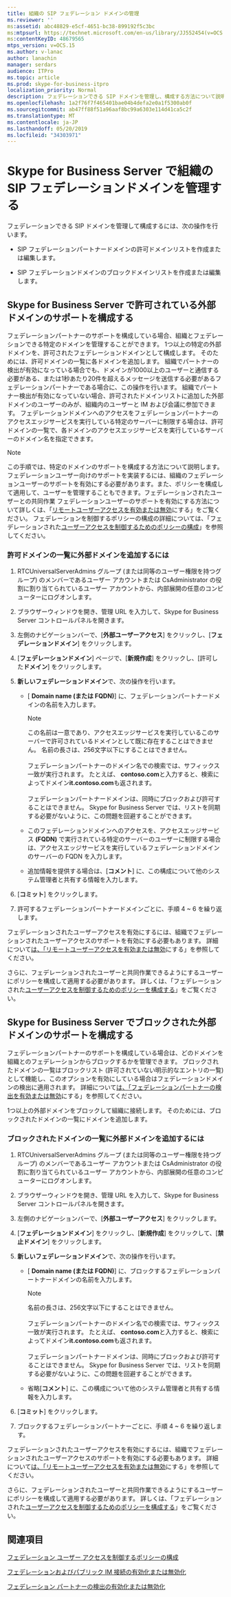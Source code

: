 ```yaml
---
title: 組織の SIP フェデレーション ドメインの管理
ms.reviewer: ''
ms:assetid: abc48829-e5cf-4651-bc38-899192f5c3bc
ms:mtpsurl: https://technet.microsoft.com/en-us/library/JJ552454(v=OCS.15)
ms:contentKeyID: 48679565
mtps_version: v=OCS.15
ms.author: v-lanac
author: lanachin
manager: serdars
audience: ITPro
ms.topic: article
ms.prod: skype-for-business-itpro
localization_priority: Normal
description: フェデレーションできる SIP ドメインを管理し、構成する方法について説明します。
ms.openlocfilehash: 1a2f76f7f465401bae04b4defa2e0a1f5300ab0f
ms.sourcegitcommit: ab47ff88f51a96aaf8bc99a6303e114d41ca5c2f
ms.translationtype: MT
ms.contentlocale: ja-JP
ms.lasthandoff: 05/20/2019
ms.locfileid: "34303971"
---
```

# <a name="manage-sip-federated-domains-for-your-organization-in-skype-for-business-server"></a>Skype for Business Server で組織の SIP フェデレーションドメインを管理する


フェデレーションできる SIP ドメインを管理して構成するには、次の操作を行います。

  - SIP フェデレーションパートナードメインの許可ドメインリストを作成または編集します。

  - SIP フェデレーションドメインのブロックドメインリストを作成または編集します。

## <a name="configure-support-for-allowed-external-domains-in-skype-for-business-server"></a>Skype for Business Server で許可されている外部ドメインのサポートを構成する

フェデレーションパートナーのサポートを構成している場合、組織とフェデレーションできる特定のドメインを管理することができます。 1つ以上の特定の外部ドメインを、許可されたフェデレーションドメインとして構成します。 そのためには、許可ドメインの一覧に各ドメインを追加します。 組織でパートナーの検出が有効になっている場合でも、ドメインが1000以上のユーザーと通信する必要がある、または1秒あたり20件を超えるメッセージを送信する必要があるフェデレーションパートナーである場合に、この操作を行います。 組織でパートナー検出が有効になっていない場合、許可されたドメインリストに追加した外部ドメインのユーザーのみが、組織内のユーザーと IM および会議に参加できます。 フェデレーションドメインへのアクセスをフェデレーションパートナーのアクセスエッジサービスを実行している特定のサーバーに制限する場合は、許可ドメインの一覧で、各ドメインのアクセスエッジサービスを実行しているサーバーのドメイン名を指定できます。

> [!NOTE]  
> この手順では、特定のドメインのサポートを構成する方法について説明します。フェデレーションユーザー向けのサポートを実装するには、組織のフェデレーションユーザーのサポートを有効にする必要があります。また、ポリシーを構成して適用して、ユーザーを管理することもできます。フェデレーションされたユーザーとの共同作業 フェデレーションユーザーのサポートを有効にする方法について詳しくは、「[リモートユーザーアクセスを有効または無効](../access-edge/enable-or-disable-remote-user-access.md)にする」をご覧ください。 フェデレーションを制御するポリシーの構成の詳細については、「フェデレーションされた[ユーザーアクセスを制御するためのポリシーの構成](../external-access-policies/configure-policies-to-control-federated-user-access.md)」を参照してください。

### <a name="to-add-an-external-domain-to-the-list-of-allowed-domains"></a>許可ドメインの一覧に外部ドメインを追加するには

1.  RTCUniversalServerAdmins グループ (または同等のユーザー権限を持つグループ) のメンバーであるユーザー アカウントまたは CsAdministrator の役割に割り当てられているユーザー アカウントから、内部展開の任意のコンピューターにログオンします。
2.  ブラウザーウィンドウを開き、管理 URL を入力して、Skype for Business Server コントロールパネルを開きます。 
3.  左側のナビゲーションバーで、[**外部ユーザーアクセス**] をクリックし、[**フェデレーションドメイン**] をクリックします。
4.  [**フェデレーションドメイン**] ページで、[**新規作成**] をクリックし、[許可した**ドメイン**] をクリックします。
5.  **新しいフェデレーションドメイン**で、次の操作を行います。
    
      - [ **Domain name (または FQDN)**] に、フェデレーションパートナードメインの名前を入力します。       

        > [!NOTE]  
        > この名前は一意であり、アクセスエッジサービスを実行しているこのサーバーで許可されているドメインとして既に存在することはできません。 名前の長さは、256文字以下にすることはできません。<BR><br>フェデレーションパートナーのドメイン名での検索では、サフィックス一致が実行されます。 たとえば、 **contoso.com**と入力すると、検索によってドメイン**it.contoso.com**も返されます。<BR><br>フェデレーションパートナードメインは、同時にブロックおよび許可することはできません。 Skype for Business Server では、リストを同期する必要がないように、この問題を回避することができます。
    
      - このフェデレーションドメインへのアクセスを、アクセスエッジサービス **(FQDN)** で実行されている特定のサーバーのユーザーに制限する場合は、アクセスエッジサービスを実行しているフェデレーションドメインのサーバーの FQDN を入力します。    
      - 追加情報を提供する場合は、[**コメント**] に、この構成について他のシステム管理者と共有する情報を入力します。

6.  [**コミット**] をクリックします。
7.  許可するフェデレーションパートナードメインごとに、手順 4 ~ 6 を繰り返します。

フェデレーションされたユーザーアクセスを有効にするには、組織でフェデレーションされたユーザーアクセスのサポートを有効にする必要もあります。 詳細について[は、「リモートユーザーアクセスを有効または無効](../access-edge/enable-or-disable-remote-user-access.md)にする」を参照してください。

さらに、フェデレーションされたユーザーと共同作業できるようにするユーザーにポリシーを構成して適用する必要があります。 詳しくは、「フェデレーションされた[ユーザーアクセスを制御するためのポリシーを構成する](../external-access-policies/configure-policies-to-control-federated-user-access.md)」をご覧ください。

## <a name="configure-support-for-blocked-external-domains-in-skype-for-business-server"></a>Skype for Business Server でブロックされた外部ドメインのサポートを構成する 

フェデレーションパートナーのサポートを構成している場合は、どのドメインを組織とのフェデレーションからブロックするかを管理できます。 ブロックされたドメインの一覧はブロックリスト (許可されていない明示的なエントリの一覧) として機能し、このオプションを有効にしている場合はフェデレーションドメインの検出に適用されます。 詳細について[は、「フェデレーションパートナーの検出を有効または無効](../access-edge/enable-or-disable-discovery-of-federation-partners.md)にする」を参照してください。

1つ以上の外部ドメインをブロックして組織に接続します。 そのためには、ブロックされたドメインの一覧にドメインを追加します。


### <a name="to-add-an-external-domain-to-the-list-of-blocked-domains"></a>ブロックされたドメインの一覧に外部ドメインを追加するには

1.  RTCUniversalServerAdmins グループ (または同等のユーザー権限を持つグループ) のメンバーであるユーザー アカウントまたは CsAdministrator の役割に割り当てられているユーザー アカウントから、内部展開の任意のコンピューターにログオンします。
2.  ブラウザーウィンドウを開き、管理 URL を入力して、Skype for Business Server コントロールパネルを開きます。 
3.  左側のナビゲーションバーで、[**外部ユーザーアクセス**] をクリックします。
4.  [**フェデレーションドメイン**] をクリックし、[**新規作成**] をクリックして、[**禁止ドメイン**] をクリックします。
5.  **新しいフェデレーションドメイン**で、次の操作を行います。
    
      - [ **Domain name (または FQDN)**] に、ブロックするフェデレーションパートナードメインの名前を入力します。

        > [!NOTE]  
        > 名前の長さは、256文字以下にすることはできません。<BR><br>フェデレーションパートナーのドメイン名での検索では、サフィックス一致が実行されます。 たとえば、 **contoso.com**と入力すると、検索によってドメイン**it.contoso.com**も返されます。<BR><br>フェデレーションパートナードメインは、同時にブロックおよび許可することはできません。 Skype for Business Server では、リストを同期する必要がないように、この問題を回避することができます。
   
      - 省略[**コメント**] に、この構成について他のシステム管理者と共有する情報を入力します。

6.  [**コミット**] をクリックします。
7.  ブロックするフェデレーションパートナーごとに、手順 4 ~ 6 を繰り返します。

フェデレーションされたユーザーアクセスを有効にするには、組織でフェデレーションされたユーザーアクセスのサポートを有効にする必要もあります。 詳細について[は、「リモートユーザーアクセスを有効または無効](../access-edge/enable-or-disable-remote-user-access.md)にする」を参照してください。

さらに、フェデレーションされたユーザーと共同作業できるようにするユーザーにポリシーを構成して適用する必要があります。 詳しくは、「フェデレーションされた[ユーザーアクセスを制御するためのポリシーを構成する](../external-access-policies/configure-policies-to-control-federated-user-access.md)」をご覧ください。


## <a name="see-also"></a>関連項目

[フェデレーション ユーザー アクセスを制御するポリシーの構成](../external-access-policies/configure-policies-to-control-federated-user-access.md)  

[フェデレーションおよびパブリック IM 接続の有効化または無効化](../access-edge/enable-or-disable-federation-and-public-im-connectivity.md)

[フェデレーション パートナーの検出の有効化または無効化](../access-edge/enable-or-disable-discovery-of-federation-partners.md)
  

